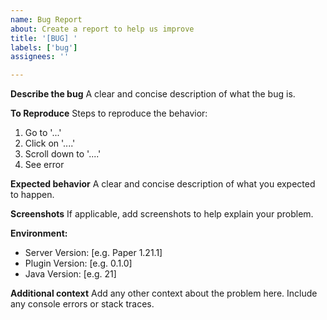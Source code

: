 ```yaml
---
name: Bug Report
about: Create a report to help us improve
title: '[BUG] '
labels: ['bug']
assignees: ''

---
```


**Describe the bug**
A clear and concise description of what the bug is.

**To Reproduce**
Steps to reproduce the behavior:
1. Go to '...'
2. Click on '....'
3. Scroll down to '....'
4. See error

**Expected behavior**
A clear and concise description of what you expected to happen.

**Screenshots**
If applicable, add screenshots to help explain your problem.

**Environment:**
 - Server Version: [e.g. Paper 1.21.1]
 - Plugin Version: [e.g. 0.1.0]
 - Java Version: [e.g. 21]

**Additional context**
Add any other context about the problem here. Include any console errors or stack traces.
